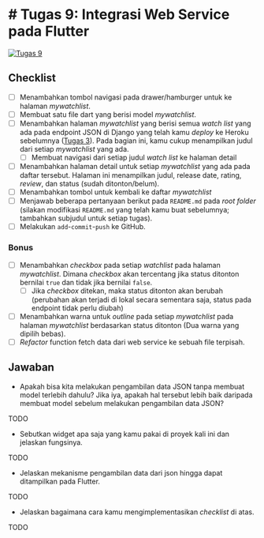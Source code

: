 # # Tugas 9: Integrasi Web Service pada Flutter

[![Tugas 9](https://img.shields.io/badge/assignment-Tugas%209-blue)](https://pbp-fasilkom-ui.github.io/ganjil-2023/assignments/tugas/tugas-9)

## Checklist

- [ ] Menambahkan tombol navigasi pada drawer/hamburger untuk ke halaman *mywatchlist*.
- [ ] Membuat satu file dart yang berisi model *mywatchlist*.
- [ ] Menambahkan halaman *mywatchlist* yang berisi semua *watch list* yang ada pada endpoint JSON di Django yang telah kamu *deploy* ke Heroku sebelumnya ([Tugas 3](https://pbp-fasilkom-ui.github.io/ganjil-2023/assignments/tugas/tugas-3/)). Pada bagian ini, kamu cukup menampilkan judul dari setiap *mywatchlist* yang ada.
  - [ ] Membuat navigasi dari setiap judul *watch list* ke halaman detail
- [ ] Menambahkan halaman detail untuk setiap *mywatchlist* yang ada pada daftar tersebut. Halaman ini menampilkan judul, release date, rating, *review*, dan status (sudah ditonton/belum).
- [ ] Menambahkan tombol untuk kembali ke daftar *mywatchlist*
- [ ] Menjawab beberapa pertanyaan berikut pada `README.md` pada *root folder* (silakan modifikasi `README.md` yang telah kamu buat sebelumnya; tambahkan subjudul untuk setiap tugas).
- [ ] Melakukan `add`-`commit`-`push` ke GitHub.

### Bonus

- [ ] Menambahkan *checkbox* pada setiap *watchlist* pada halaman *mywatchlist*. Dimana *checkbox* akan tercentang jika status ditonton bernilai `true` dan tidak jika bernilai `false`.
  - [ ] Jika *checkbox* ditekan, maka status ditonton akan berubah (perubahan akan terjadi di lokal secara sementara saja, status pada endpoint tidak perlu diubah)
- [ ] Menambahkan warna untuk *outline* pada setiap *mywatchlist* pada halaman *mywatchlist* berdasarkan status ditonton (Dua warna yang dipilih bebas).
- [ ] *Refactor* function fetch data dari web service ke sebuah file terpisah.

## Jawaban

- Apakah bisa kita melakukan pengambilan data JSON tanpa membuat model terlebih dahulu? Jika iya, apakah hal tersebut lebih baik daripada membuat model sebelum melakukan pengambilan data JSON?

TODO

- Sebutkan widget apa saja yang kamu pakai di proyek kali ini dan jelaskan fungsinya.

TODO

- Jelaskan mekanisme pengambilan data dari json hingga dapat ditampilkan pada Flutter.

TODO

- Jelaskan bagaimana cara kamu mengimplementasikan *checklist* di atas.

TODO

